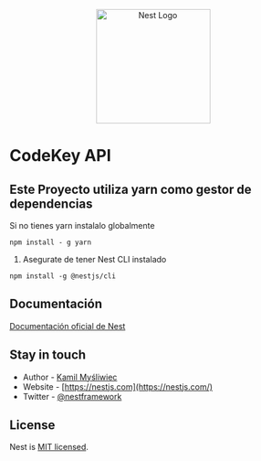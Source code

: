 <p align="center">
  <a href="http://nestjs.com/" target="blank"><img src="https://nestjs.com/img/logo-small.svg" width="200" alt="Nest Logo" /></a>
</p>



# CodeKey API
## Este Proyecto utiliza yarn como gestor de dependencias
Si no tienes yarn instalalo globalmente
```
npm install - g yarn
```

1. Asegurate de tener Nest CLI instalado
```
npm install -g @nestjs/cli
```






## Documentación
[Documentación oficial de Nest](https://nestjs.com/)


## Stay in touch

- Author - [Kamil Myśliwiec](https://kamilmysliwiec.com)
- Website - [https://nestjs.com](https://nestjs.com/)
- Twitter - [@nestframework](https://twitter.com/nestframework)

## License

Nest is [MIT licensed](LICENSE).
